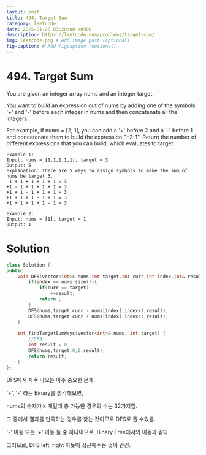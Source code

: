 ```yaml
---
layout: post
title: 494. Target Sum
category: leetcode
date: 2025-01-26 03:20:00 +0900
description: https://leetcode.com/problems/target-sum/
img: leetcode.png # Add image post (optional)
fig-caption: # Add figcaption (optional)
---
```



# 494. Target Sum

You are given an integer array nums and an integer target.

You want to build an expression out of nums by adding one of the symbols '+' and '-' before each integer in nums and then concatenate all the integers.

For example, if nums = [2, 1], you can add a '+' before 2 and a '-' before 1 and concatenate them to build the expression "+2-1".
Return the number of different expressions that you can build, which evaluates to target.

 
```
Example 1:
Input: nums = [1,1,1,1,1], target = 3
Output: 5
Explanation: There are 5 ways to assign symbols to make the sum of nums be target 3.
-1 + 1 + 1 + 1 + 1 = 3
+1 - 1 + 1 + 1 + 1 = 3
+1 + 1 - 1 + 1 + 1 = 3
+1 + 1 + 1 - 1 + 1 = 3
+1 + 1 + 1 + 1 - 1 = 3
```

```
Example 2:
Input: nums = [1], target = 1
Output: 1
```

# Solution
```cpp
class Solution {
public:
    void DFS(vector<int>& nums,int target,int curr,int index,int& result){
        if(index == nums.size()){
            if(curr == target)
                ++result;    
            return ;
        }
        DFS(nums,target,curr - nums[index],index+1,result);
        DFS(nums,target,curr + nums[index],index+1,result);
    }
    
    int findTargetSumWays(vector<int>& nums, int target) {
        //DFS
        int result = 0 ;
        DFS(nums,target,0,0,result);
        return result;
    }
};
```

DFS에서 자주 나오는 아주 중요한 문제. 

'+', '-'  라는 Binary를 생각해보면, 

nums의 숫자가 k 개일때 총 가능한 경우의 수는 32가지임.

그 중에서 결과를 만족하는 경우를 찾는 것이므로 DFS로 풀 수있음.

'-' 이동 또는 '+' 이동 둘 중 하나이므로, Binary Tree에서의 이동과 같다.

그러므로, DFS left, right 하듯이 접근해주는 것이 관건.